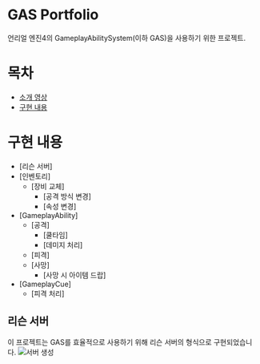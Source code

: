 # GAS Portfolio
언리얼 엔진4의 GameplayAbilitySystem(이하 GAS)을 사용하기 위한 프로젝트.

# 목차
* [소개 영상](https://youtu.be/sdG4s10_APc)
* [구현 내용](https://github.com/rlaeogus100/Portfolio/blob/main/README.md#ㅁㄴㅇㄹ)

# 구현 내용
+ [리슨 서버]
+ [인벤토리]
  + [장비 교체]
    + [공격 방식 변경]
    + [속성 변경]
+ [GameplayAbility]
  + [공격]
    + [쿨타임]
    + [데미지 처리]
  + [피격]
  + [사망]
    + [사망 시 아이템 드랍] 
+ [GameplayCue]
  + [피격 처리]

## 리슨 서버
이 프로젝트는 GAS를 효율적으로 사용하기 위해 리슨 서버의 형식으로 구현되었습니다.
![서버 생성](https://user-images.githubusercontent.com/42613341/152781984-2b002dac-4c1e-439b-81a6-87fa8ae0614e.PNG)
